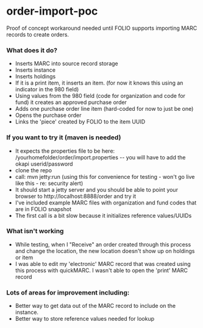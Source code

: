 # order-import-poc
Proof of concept workaround needed until FOLIO supports importing MARC records to create orders.

### What does it do?
* Inserts MARC into source record storage
* Inserts instance
* Inserts holdings
* If it is a print item, it inserts an item.  (for now it knows this using an indicator in the 980 field)
* Using values from the 980 field (code for organization and code for fund) it creates an approved purchase order
* Adds one purchase order line item (hard-coded for now to just be one)
* Opens the purchase order
* Links the 'piece' created by FOLIO to the item UUID

### If you want to try it (maven is needed)
* It expects the properties file to be here: /yourhomefolder/order/import.properties  -- you will have to add the okapi userid/password
* clone the repo
* call: mvn jetty:run    (using this for convenience for testing - won't go live like this - re: security alert)
* It should start a jetty server and you should be able to point your browser to http://localhost:8888/order and try it
* I've included example MARC files with organization and fund codes that are in FOLIO snapshot
* The first call is a bit slow because it initializes reference values/UUIDs

### What isn't working
* While testing, when I "Receive" an order created through this process and change the location, the new location doesn't show up on holdings or item
* I was able to edit my 'electronic' MARC record that was created using this process with quickMARC.  I wasn't able to open the 'print' MARC record

### Lots of areas for improvement including:
* Better way to get data out of the MARC record to include on the instance. 
* Better way to store reference values needed for lookup





